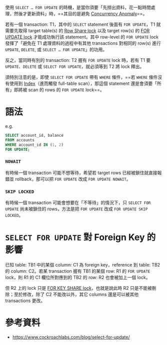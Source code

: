 使用 `SELECT … FOR UPDATE` 的時機，是當你須要「先撈出資料，花一點時間處理，然後才更新資料」時，==其目的是避免 [Concurrency Anomaly](</Database/Concurrency.md#Concurrency Anomalies>)==。

若有一個 transaction: T1，其中的 `SELECT` statement 後面有 `FOR UPDATE`，T1 就需要先取得 target table(s) 的 [Row Share lock](</Database/Locks.md#Row Share Lock>) 以及 target row(s) 的 [FOR UPDATE lock](</Database/Locks.md#FOR UPDATE Lock>) 才能成功執行該 statement。其中 row-level 的 `FOR UPDATE` lock 發揮了「避免在 T1 處理資料的過程中有其他 transactions 對相同的 row(s) 進行 `UPDATE`, `DELETE`, 或 `SELECT … FOR UPDATE`」的功用。

反之，當同時有別的 transaction: T2 握有 `FOR UPDATE` lock 時，若有 T1 要 `UPDATE`、`DELETE` 或 `SELECT FOR UPDATE`，就必須等到 T2 將 lock 釋出。

須特別注意的是，即使 `SELECT FOR UPDATE` 帶有 `WHERE` 條件，==若 `WHERE` 條件沒有使用到 [Index](</Database/Index.md>)（進而觸發 full-table scan），那這個 statement 還是會須要「所有」即將被 scan 的 rows 的 `FOR UPDATE` lock==。

# 語法

e.g.

```SQL
SELECT account_id, balance
FROM accounts
WHERE account_id IN (1, 2)
FOR UPDATE;
```

### `NOWAIT`

有時候一個 transaction 可能不想等待，希望若 target rows 已經被鎖住就直接報錯並 rollback，那可以把 `FOR UPDATE` 改成 `FOR UPDATE NOWAIT`。

### `SKIP LOCKED`

有時候一個 transaction 可能會想要在「不等待」的情況下，只 `SELECT FOR UPDATE` 尚未被鎖住的 rows，方法是把 `FOR UPDATE` 改成 `FOR UPDATE SKIP LOCKED`。

# `SELECT FOR UPDATE` 對 Foreign Key 的影響

已知 table: TB1 中的某個 column: C1 為 foreign key，reference 到 table: TB2 的 column: C2。若某 transaction 握有 TB1 的某個 row: R1 的 `FOR UPDATE` lock，則 R1 的 C1 欄位所對應到的 TB2 的 row: R2 也會被加上一個 lock。

但 R2 上的 lock 只是 [FOR KEY SHARE lock](</Database/Locks.md#FOR KEY SHARE Lock>)，也就是說此時 R2 只是不能被刪除；至於修改，除了 C2 不能改以外，其它 columns 還是可以被其他 transactions 更改。

# 參考資料

- <https://www.cockroachlabs.com/blog/select-for-update/>
